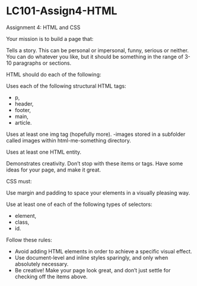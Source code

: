 # LC101-Assign4-HTML
Assignment 4: HTML and CSS

Your mission is to build a page that:

Tells a story. This can be personal or impersonal, funny, serious or neither. You can do whatever you like, but it should be something in the range of 3-10 paragraphs or sections.

HTML should do each of the following:
<p>Uses each of the following structural HTML tags: <ul>
<li>p,</li>
<li>header,</li> 
<li>footer,</li> 
<li>main,</li> 
<li>article.</li>
</ul></p>
<p>Uses at least one img tag (hopefully more). 
  -images stored in a subfolder called images within html-me-something directory.</p>
<p>Uses at least one HTML entity.</p>
<p>Demonstrates creativity. Don’t stop with these items or tags. Have some ideas for your page, and make it great.</p>

<p>CSS must:</p>
Use margin and padding to space your elements in a visually pleasing way.
<p>Use at least one of each of the following types of selectors: 
<ul>
<li>element,</li> 
<li>class,</li> 
<li>id.</li>
</ul></p>
Follow these rules:
<ul>
  <li>Avoid adding HTML elements in order to achieve a specific visual effect.</li>
  <li>Use document-level and inline styles sparingly, and only when absolutely necessary.</li>
  <li>Be creative! Make your page look great, and don’t just settle for checking off the items above.</li>
